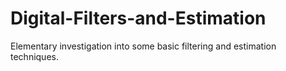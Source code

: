 # Digital-Filters-and-Estimation
Elementary investigation into some basic filtering and estimation techniques.
